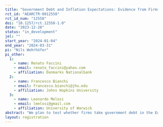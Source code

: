 ```yaml
---
title: "Government Debt and Inflation Expectations: Evidence from Firms "
rct_id: "AEARCTR-0012558"
rct_id_num: "12558"
doi: "10.1257/rct.12558-1.0"
date: "2023-12-28"
status: "in_development"
jel: ""
start_year: "2024-01-04"
end_year: "2024-03-31"
pi: "Nils Wehrhöfer"
pi_other:
  1:
    - name: Renato Faccini
    - email: renato_faccini@yahoo.com
    - affiliation: Danmarks Nationalbank
  2:
    - name: Francesco Bianchi
    - email: francesco.bianchi@jhu.edu
    - affiliation: Johns Hopkins University
  3:
    - name: Leonardo Melosi
    - email: lmelosi@gmail.com
    - affiliation: University of Warwick
abstract: "We plan to test whether firms take government debt in the Eurozone into account when forming their inflation expectations. The fiscal theory of the price level suggests that economic agents believe that higher levels of government debt lead to higher inflation expectations since the monetary authority is also concerned with reducing the debt burden of the government. We plan to inform random subsets of German firms with different scenarios for the future path of government debt in France, Italy and Spain. Informing firms about non-German debt allows us to isolate the effect of higher debt levels through the monetary authority only since German firms are affected by ECB policy, but not directly by potential fiscal measures of the French, Italien and Spanish government."
layout: registration
---
```


